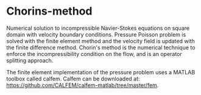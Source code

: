 # Chorins-method

Numerical solution to incompressible Navier-Stokes equations on square domain with velocity boundary conditions. Pressure Poisson problem is solved with the finite element method and the velocity field is updated with the finite difference method. Chorin's method is the numerical technique to enforce the incompressibility condition on the flow, and is an operator splitting approach.

The finite element implementation of the pressure problem uses a MATLAB toolbox called calfem. Calfem can be downloaded at: https://github.com/CALFEM/calfem-matlab/tree/master/fem. 
